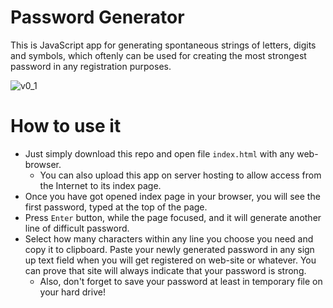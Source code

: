 # Password Generator

This is JavaScript app for generating spontaneous strings of letters, digits and symbols, which oftenly can be used for creating the most strongest password in any registration purposes.

![v0_1](https://user-images.githubusercontent.com/36193247/230893422-2b8e9078-e0cd-4daf-8e98-6b25b16e1f70.png)

# How to use it

- Just simply download this repo and open file `index.html` with any web-browser.
    - You can also upload this app on server hosting to allow access from the Internet to its index page.
- Once you have got opened index page in your browser, you will see the first password, typed at the top of the page.
- Press `Enter` button, while the page focused, and it will generate another line of difficult password.
- Select how many characters within any line you choose you need and copy it to clipboard. Paste your newly generated password in any sign up text field when you will get registered on web-site or whatever. You can prove that site will always indicate that your password is strong.
    - Also, don't forget to save your password at least in temporary file on your hard drive!

